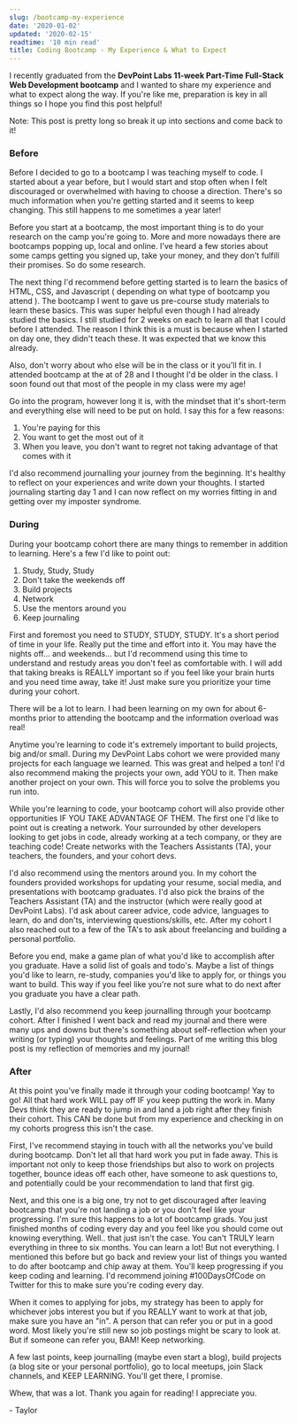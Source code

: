 ```yaml
---
slug: /bootcamp-my-experience
date: '2020-01-02'
updated: '2020-02-15'
readtime: '10 min read'
title: Coding Bootcamp - My Experience & What to Expect
---
```

I recently graduated from the **DevPoint Labs 11-week Part-Time Full-Stack Web Development bootcamp** and I wanted to share my experience and what to expect along the way. If you're like me, preparation is key in all things so I hope you find this post helpful!

Note: This post is pretty long so break it up into sections and come back to it!

### Before

Before I decided to go to a bootcamp I was teaching myself to code. I started about a year before, but I would start and stop often when I felt discouraged or overwhelmed with having to choose a direction. There's so much information when you're getting started and it seems to keep changing. This still happens to me sometimes a year later!

Before you start at a bootcamp, the most important thing is to do your research on the camp you're going to. More and more nowadays there are bootcamps popping up, local and online.  I've heard a few stories about some camps getting you signed up, take your money, and they don't fulfill their promises. So do some research.

The next thing I'd recommend before getting started is to learn the basics of HTML, CSS, and Javascript ( depending on what type of bootcamp you attend ). The bootcamp I went to gave us pre-course study materials to learn these basics. This was super helpful even though I had already studied the basics. I still studied for 2 weeks on each to learn all that I could before I attended. The reason I think this is a must is because when I started on day one, they didn't teach these. It was expected that we know this already.

Also, don't worry about who else will be in the class or it you'll fit in. I attended bootcamp at the at of 28 and I thought I'd be older in the class. I soon found out that most of the people in my class were my age! 

Go into the program, however long it is, with the mindset that it's short-term and everything else will need to be put on hold. I say this for a few reasons:

1. You're paying for this
2. You want to get the most out of it
3. When you leave, you don't want to regret not taking advantage of that comes with it

I'd also recommend journalling your journey from the beginning. It's healthy to reflect on your experiences and write down your thoughts. I started journaling starting day 1 and I can now reflect on my worries fitting in and getting over my imposter syndrome. 

### During

During your bootcamp cohort there are many things to remember in addition to learning. Here's a few I'd like to point out: 

1. Study, Study, Study
2. Don't take the weekends off
3. Build projects
4. Network
5. Use the mentors around you
6. Keep journaling

First and foremost you need to STUDY, STUDY, STUDY. It's a short period of time in your life. Really put the time and effort into it. You may have the nights off... and weekends... but I'd recommend using this time to understand and restudy areas you don't feel as comfortable with. I will add that taking breaks is REALLY important so if you feel like your brain hurts and you need time away, take it! Just make sure you prioritize your time during your cohort.

There will be a lot to learn. I had been learning on my own for about 6-months prior to attending the bootcamp and the information overload was real! 

Anytime you're learning to code it's extremely important to build projects, big and/or small. During my DevPoint Labs cohort we were provided many projects for each language we learned. This was great and helped a ton! I'd also recommend making the projects your own, add YOU to it. Then make another project on your own. This will force you to solve the problems you run into. 

While you're learning to code, your bootcamp cohort will also provide other opportunities IF YOU TAKE ADVANTAGE OF THEM. The first one I'd like to point out is creating a network. Your surrounded by other developers looking to get jobs in code, already working at a tech company, or they are teaching code! Create networks with the Teachers Assistants (TA), your teachers, the founders, and your cohort devs. 

I'd also recommend using the mentors around you. In my cohort the founders provided workshops for updating your resume, social media, and presentations with bootcamp graduates. I'd also pick the brains of the Teachers Assistant (TA) and the instructor (which were really good at DevPoint Labs). I'd ask about career advice, code advice, languages to learn, do and don'ts, interviewing questions/skills, etc. After my cohort I also reached out to a few of the TA's to ask about freelancing and building a personal portfolio.

Before you end, make a game plan of what you'd like to accomplish after you graduate. Have a solid list of goals and todo's. Maybe a list of things you'd like to learn, re-study, companies you'd like to apply for, or things you want to build. This way if you feel like you're not sure what to do next after you graduate you have a clear path.

Lastly, I'd also recommend you keep journalling through your bootcamp cohort. After I finished I went back and read my journal and there were many ups and downs but there's something about self-reflection when your writing (or typing) your thoughts and feelings. Part of me writing this blog post is my reflection of memories and my journal!

### After

At this point you've finally made it through your coding bootcamp! Yay to go! All that hard work WILL pay off IF you keep putting the work in. Many Devs think they are ready to jump in and land a job right after they finish their cohort. This CAN be done but from my experience and checking in on my cohorts progress this isn't the case. 

First, I've recommend staying in touch with all the networks you've build during bootcamp. Don't let all that hard work you put in fade away. This is important not only to keep those friendships but also to work on projects together, bounce ideas off each other, have someone to ask questions to, and potentially could be your recommendation to land that first gig.

Next, and this one is a big one, try not to get discouraged after leaving bootcamp that you're not landing a job or you don't feel like your progressing. I'm sure this happens to a lot of bootcamp grads. You just finished months of coding every day and you feel like you should come out knowing everything. Well.. that just isn't the case. You can't TRULY learn everything in three to six months. You can learn a lot! But not everything. I mentioned this before but go back and review your list of things you wanted to do after bootcamp and chip away at them. You'll keep progressing if you keep coding and learning. I'd recommend joining #100DaysOfCode on Twitter for this to make sure you're coding every day.

When it comes to applying for jobs, my strategy has been to apply for whichever jobs interest you but if you REALLY want to work at that job, make sure you have an "in". A person that can refer you or put in a good word. Most likely you're still new so job postings might be scary to look at. But if someone can refer you, BAM! Keep networking. 

A few last points, keep journalling (maybe even start a blog), build projects (a blog site or your personal portfolio), go to local meetups, join Slack channels, and KEEP LEARNING. You'll get there, I promise. 

Whew, that was a lot. Thank you again for reading! I appreciate you.

\- Taylor
